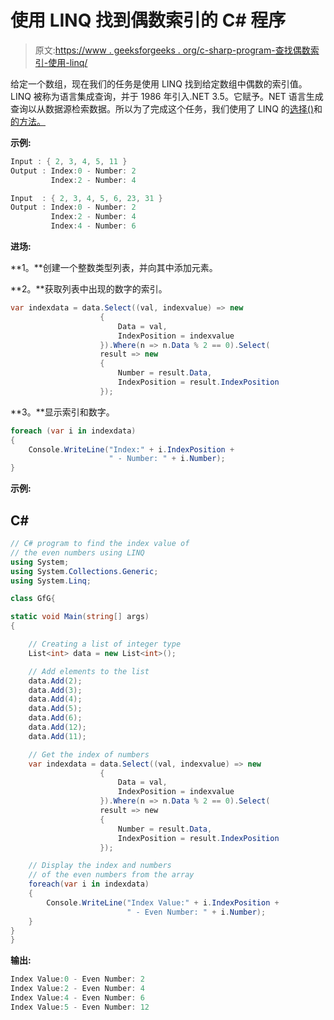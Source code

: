 # 使用 LINQ 找到偶数索引的 C# 程序

> 原文:[https://www . geeksforgeeks . org/c-sharp-program-查找偶数索引-使用-linq/](https://www.geeksforgeeks.org/c-sharp-program-to-find-the-index-of-even-numbers-using-linq/)

给定一个数组，现在我们的任务是使用 LINQ 找到给定数组中偶数的索引值。LINQ 被称为语言集成查询，并于 1986 年引入.NET 3.5。它赋予。NET 语言生成查询以从数据源检索数据。所以为了完成这个任务，我们使用了 LINQ 的[选择()](https://www.geeksforgeeks.org/linq-projection-operator-select/)和[的方法。](https://www.geeksforgeeks.org/linq-filtering-operator-where/)

**示例:**

```cs
Input : { 2, 3, 4, 5, 11 }
Output : Index:0 - Number: 2
         Index:2 - Number: 4

Input  : { 2, 3, 4, 5, 6, 23, 31 }
Output : Index:0 - Number: 2
         Index:2 - Number: 4
         Index:4 - Number: 6
```

**进场:**

**1。**创建一个整数类型列表，并向其中添加元素。

**2。**获取列表中出现的数字的索引。

```cs
var indexdata = data.Select((val, indexvalue) => new
                    { 
                        Data = val, 
                        IndexPosition = indexvalue
                    }).Where(n => n.Data % 2 == 0).Select(
                    result => new 
                    { 
                        Number = result.Data,
                        IndexPosition = result.IndexPosition 
                    });
```

**3。**显示索引和数字。

```cs
foreach (var i in indexdata)
{
    Console.WriteLine("Index:" + i.IndexPosition + 
                      " - Number: " + i.Number);
}
```

**示例:**

## C#

```cs
// C# program to find the index value of
// the even numbers using LINQ
using System;
using System.Collections.Generic;
using System.Linq;

class GfG{

static void Main(string[] args)
{

    // Creating a list of integer type
    List<int> data = new List<int>();

    // Add elements to the list
    data.Add(2);
    data.Add(3);
    data.Add(4);
    data.Add(5);
    data.Add(6);
    data.Add(12);
    data.Add(11);

    // Get the index of numbers
    var indexdata = data.Select((val, indexvalue) => new
                    { 
                        Data = val, 
                        IndexPosition = indexvalue
                    }).Where(n => n.Data % 2 == 0).Select(
                    result => new 
                    { 
                        Number = result.Data,
                        IndexPosition = result.IndexPosition 
                    });

    // Display the index and numbers
    // of the even numbers from the array
    foreach(var i in indexdata)
    {
        Console.WriteLine("Index Value:" + i.IndexPosition + 
                          " - Even Number: " + i.Number);
    }
}
}
```

**输出:**

```cs
Index Value:0 - Even Number: 2
Index Value:2 - Even Number: 4
Index Value:4 - Even Number: 6
Index Value:5 - Even Number: 12
```